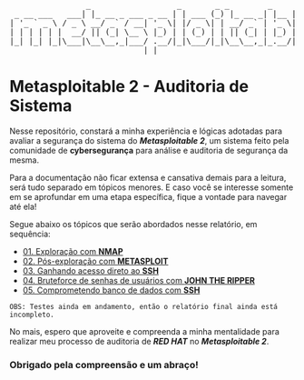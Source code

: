 <pre>
                _                  _       _ _        _     _      ____  
 _ __ ___   ___| |_ __ _ ___ _ __ | | ___ (_) |_ __ _| |__ | | ___|___ \ 
| '_ ` _ \ / _ \ __/ _` / __| '_ \| |/ _ \| | __/ _` | '_ \| |/ _ \ __) |
| | | | | |  __/ || (_| \__ \ |_) | | (_) | | || (_| | |_) | |  __// __/ 
|_| |_| |_|\___|\__\__,_|___/ .__/|_|\___/|_|\__\__,_|_.__/|_|\___|_____|
                            |_|                                          
</pre>

# Metasploitable 2 - Auditoria de Sistema

Nesse repositório, constará a minha experiência e lógicas adotadas para avaliar a segurança do sistema do <i><b>Metasploitable 2</b></i>, um sistema feito pela comunidade de <b>cybersegurança</b> para análise e auditoria de segurança da mesma.

Para a documentação não ficar extensa e cansativa demais para a leitura, será tudo separado em tópicos menores. E caso você se interesse somente em se aprofundar em uma etapa específica, fique a vontade para navegar até ela!

Segue abaixo os tópicos que serão abordados nesse relatório, em sequência:

- <a href="/steps/01_exploracao_com_nmap.md">01. Exploração com <b>NMAP</b></a>
- <a href="/steps/02_pos_exploracao_com_metasploit.md">02. Pós-exploração com <b>METASPLOIT</b></a>
- <a href="/steps/03_ganhando_acesso_direto_ao_ssh.md">03. Ganhando acesso direto ao <b>SSH</b></a>
- <a href="/steps/04_bruteforce_de_senhas_de_usuarios_com_john_the_ripper.md">04. Bruteforce de senhas de usuários com <b>JOHN THE RIPPER</b></a>
- <a href="/steps/05_comprometendo_banco_de_dados_com_ssh.md">05. Comprometendo banco de dados com <b>SSH</b></a>

`OBS: Testes ainda em andamento, então o relatório final ainda está incompleto.`

No mais, espero que aproveite e compreenda a minha mentalidade para realizar meu processo de auditoria de <i><b>RED HAT</b></i> no <i><b>Metasploitable 2</b></i>.

### Obrigado pela compreensão e um abraço!